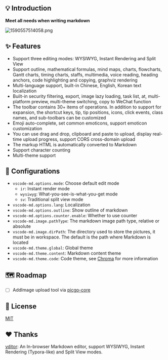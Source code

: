 ## 💡 Introduction

**Meet all needs when writing markdown**

![1590557514058.png](./docs/images/1590557514058.png)



## ✨ Features

- Support three editing modes: WYSIWYG, Instant Rendering and Split View
- Support outline, mathematical formulas, mind maps, charts, flowcharts, Gantt charts, timing charts, staffs, multimedia, voice reading, heading anchors, code highlighting and copying, graphviz rendering
- Multi-language support, built-in Chinese, English, Korean text localization
- Built-in security filtering, export, image lazy loading, task list, at, multi-platform preview, multi-theme switching, copy to WeChat function
- The toolbar contains 30+ items of operations. In addition to support for expansion, the shortcut keys, tip, tip positions, icons, click events, class names, and sub-toolbars can be customized
- Emoji auto-complete, set common emoticons, support emoticon customization
- You can use drag and drop, clipboard and paste to upload, display real-time upload progress, support CORS cross-domain upload
- The markup HTML is automatically converted to Markdown
- Support character counting
- Multi-theme support

## 🔧 Configurations

- `vscode-md.options.mode`: Choose default edit mode
  - `ir`: Instant render mode
  - `wysiwyg`: What-you-see-is-what-you-get mode
  - `sv`: Traditional split view mode
- `vscode-md.options.lang`: Localization
- `vscode-md.options.outline`: Show outline of markdown
- `vscode-md.options.counter.enable`: Whether to use counter
- `vscode-md.image.pathType`: The markdown image path type, relative or absolute
- `vscode-md.image.dirPath`: The directory used to store the pictures, it must be in workspace. The default is the path where Markdown is located
- `vscode-md.theme.global`: Global theme
- `vscode-md.theme.content`: Markdown content theme
- `vscode-md.theme.code`: Code theme, see [Chroma](https://xyproto.github.io/splash/docs/all.html) for more information

## 🗺 Roadmap

- [ ] AddImage upload tool via [picgo-core](https://github.com/PicGo/PicGo-Core)

## 📄 License

[MIT](https://opensource.org/licenses/MIT)

## ❤️ Thanks

[vditor](https://vditor.b3log.org/): An In-browser Markdown editor, support WYSIWYG, Instant Rendering (Typora-like) and Split View modes.
